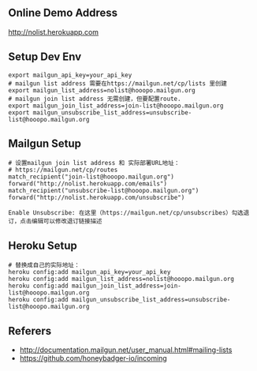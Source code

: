 ## Online Demo Address

http://nolist.herokuapp.com

## Setup Dev Env

```
export mailgun_api_key=your_api_key
# mailgun list address 需要在https://mailgun.net/cp/lists 里创建
export mailgun_list_address=nolist@hooopo.mailgun.org
# mailgun join list address 无需创建，但要配置route.
export mailgun_join_list_address=join-list@hooopo.mailgun.org
export mailgun_unsubscribe_list_address=unsubscribe-list@hooopo.mailgun.org
```

## Mailgun Setup
```
# 设置mailgun join list address 和 实际部署URL地址：
# https://mailgun.net/cp/routes
match_recipient("join-list@hooopo.mailgun.org")	forward("http://nolist.herokuapp.com/emails")	
match_recipient("unsubscribe-list@hooopo.mailgun.org") forward("http://nolist.herokuapp.com/unsubscribe")

Enable Unsubscribe: 在这里（https://mailgun.net/cp/unsubscribes）勾选退订，点击编辑可以修改退订链接描述
```

## Heroku Setup

```
# 替换成自己的实际地址：
heroku config:add mailgun_api_key=your_api_key
heroku config:add mailgun_list_address=nolist@hooopo.mailgun.org
heroku config:add mailgun_join_list_address=join-list@hooopo.mailgun.org 
heroku config:add mailgun_unsubscribe_list_address=unsubscribe-list@hooopo.mailgun.org
```

## Referers

* http://documentation.mailgun.net/user_manual.html#mailing-lists
* https://github.com/honeybadger-io/incoming
